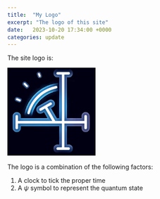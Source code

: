 ```yaml
---
title:  "My Logo"
excerpt: "The logo of this site"
date:   2023-10-20 17:34:00 +0000
categories: update
---
```


The site logo is:

<img src="/assets/images/logo.png" width="200">

The logo is a combination of the following factors:

1. A clock to tick the proper time
2. A $\psi$ symbol to represent the quantum state
